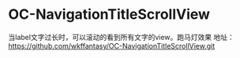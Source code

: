 # OC-NavigationTitleScrollView
当label文字过长时，可以滚动的看到所有文字的view。跑马灯效果
地址：https://github.com/wkffantasy/OC-NavigationTitleScrollView.git